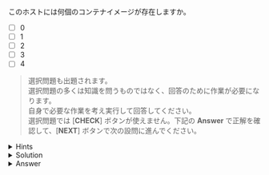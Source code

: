 このホストには何個のコンテナイメージが存在しますか。

- [ ] 0
- [ ] 1
- [ ] 2
- [ ] 3
- [ ] 4

> 選択問題も出題されます。  
> 選択問題の多くは知識を問うものではなく、回答のために作業が必要になります。  
> 自身で必要な作業を考え実行して回答してください。  
> 選択問題では [**CHECK**] ボタンが使えません。下記の **Answer** で正解を確認して、[**NEXT**] ボタンで次の設問に進んでください。


<details>
  <summary>Hints</summary>

`docker image ls` コマンドを使用します。

</details>

<details>
  <summary>Solution</summary>

`docker image ls`{{execute}} コマンドを実行します。

</details>

<details>
  <summary>Answer</summary>

172.17.0.0/16

</details>
